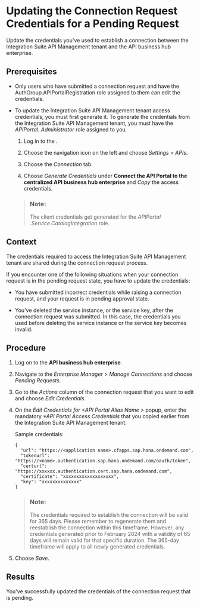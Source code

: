<!-- loiodd37a7b07a7c438c980c788981f3ea73 -->

# Updating the Connection Request Credentials for a Pending Request

Update the credentials you've used to establish a connection between the Integration Suite API Management tenant and the API business hub enterprise.



<a name="loiodd37a7b07a7c438c980c788981f3ea73__prereq_unb_5nc_tpb"/>

## Prerequisites

-   Only users who have submitted a connection request and have the AuthGroup.APIPortalRegistration role assigned to them can edit the credentials.

-   To update the Integration Suite API Management tenant access credentials, you must first generate it. To generate the credentials from the Integration Suite API Management tenant, you must have the *APIPortal. Administrator* role assigned to you.

    1.  Log in to the .

    2.  Choose the navigation icon on the left and choose *Settings* \> *APIs*.

    3.  Choose the *Connection* tab.

    4.  Choose *Generate Credentials* under **Connect the API Portal to the centralized API business hub enterprise** and *Copy* the access credentials.


    > ### Note:  
    > The client credentials get generated for the *APIPortal .Service.CatalogIntegration* role.




<a name="loiodd37a7b07a7c438c980c788981f3ea73__context_pd3_h2h_k5b"/>

## Context

The credentials required to access the Integration Suite API Management tenant are shared during the connection request process.

If you encounter one of the following situations when your connection request is in the pending request state, you have to update the credentials:

-   You have submitted incorrect credentials while raising a connection request, and your request is in pending approval state.

-   You've deleted the service instance, or the service key, after the connection request was submitted. In this case, the credentials you used before deleting the service instance or the service key becomes invalid.




<a name="loiodd37a7b07a7c438c980c788981f3ea73__steps_hp3_1fh_k5b"/>

## Procedure

1.  Log on to the **API business hub enterprise**.

2.  Navigate to the *Enterprise Manager* \> *Manage Connections* and choose *Pending Requests*.

3.  Go to the *Actions* column of the connection request that you want to edit and choose *Edit Credentials*.

4.  On the *Edit Credentials for <API Portal Alias Name \>* popup, enter the mandatory *\*API Portal Access Credentials* that you copied earlier from the Integration Suite API Management tenant.

    Sample credentials:

    ```
    {
      "url": "https://<application name>.cfapps.sap.hana.ondemand.com",
      "tokenurl": "https://<name>.authentication.sap.hana.ondemand.com/oauth/token",
      "certurl": "https://xxxxxx.authentication.cert.sap.hana.ondemand.com",
      "certificate": "xxxxxxxxxxxxxxxxxxx",
      "key": "xxxxxxxxxxxxxx"
    }
    ```

    > ### Note:  
    > The credentials required to establish the connection will be valid for 365 days. Please remember to regenerate them and reestablish the connection within this timeframe. However, any credentials generated prior to February 2024 with a validity of 65 days will remain valid for that specific duration. The 365-day timeframe will apply to all newly generated credentials.

5.  Choose *Save*.




<a name="loiodd37a7b07a7c438c980c788981f3ea73__result_idm_rfh_k5b"/>

## Results

You've successfully updated the credentials of the connection request that is pending.

